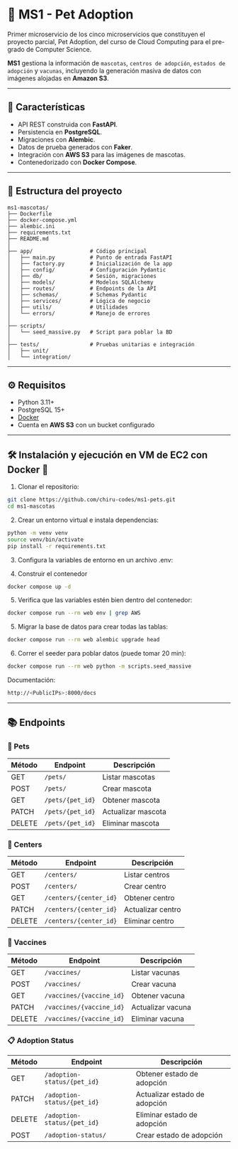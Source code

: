# 🐾 MS1 - Pet Adoption

Primer microservicio de los cinco microservicios que constituyen el proyecto parcial, Pet Adoption, del curso 
de Cloud Computing para el pre-grado de Computer Science.

**MS1** gestiona la información de `mascotas`, `centros de adopción`, `estados de adopción` y `vacunas`, 
incluyendo la generación masiva de datos con imágenes alojadas en **Amazon S3**.

---

## 🚀 Características
- API REST construida con **FastAPI**.
- Persistencia en **PostgreSQL**.
- Migraciones con **Alembic**.
- Datos de prueba generados con **Faker**.
- Integración con **AWS S3** para las imágenes de mascotas.
- Contenedorizado con **Docker Compose**.

---

## 📂 Estructura del proyecto

```text
ms1-mascotas/
├── Dockerfile
├── docker-compose.yml
├── alembic.ini
├── requirements.txt
├── README.md
│
├── app/                  # Código principal
│   ├── main.py           # Punto de entrada FastAPI
│   ├── factory.py        # Inicialización de la app
│   ├── config/           # Configuración Pydantic
│   ├── db/               # Sesión, migraciones
│   ├── models/           # Modelos SQLAlchemy
│   ├── routes/           # Endpoints de la API
│   ├── schemas/          # Schemas Pydantic
│   ├── services/         # Lógica de negocio
│   ├── utils/            # Utilidades
│   └── errors/           # Manejo de errores
│
├── scripts/
│   └── seed_massive.py   # Script para poblar la BD
│
├── tests/                # Pruebas unitarias e integración
│   ├── unit/
│   └── integration/
```

---

## ⚙️ Requisitos

- Python 3.11+
- PostgreSQL 15+
- [Docker](https://docs.docker.com/get-docker/)
- Cuenta en **AWS S3** con un bucket configurado

---

## 🛠️ Instalación y ejecución en VM de EC2 con Docker 🐳

1. Clonar el repositorio:
```bash
git clone https://github.com/chiru-codes/ms1-pets.git
cd ms1-mascotas
```

2. Crear un entorno virtual e instala dependencias:
```bash
python -m venv venv
source venv/bin/activate
pip install -r requirements.txt
```

3. Configura la variables de entorno en un archivo .env:

4. Construir el contenedor
```bash
docker compose up -d
```

5. Verifica que las variables estén bien dentro del contenedor:
```bash
docker compose run --rm web env | grep AWS
```

5. Migrar la base de datos para crear todas las tablas:
```bash
docker compose run --rm web alembic upgrade head
```

6. Correr el seeder para poblar datos (puede tomar 20 min):
```bash
docker compose run --rm web python -m scripts.seed_massive
```
Documentación:
```bash
http://<PublicIPs>:8000/docs
```

---

## 📚 Endpoints

### 🐾 Pets
| Método  | Endpoint          | Descripción        |
|---------|-------------------|--------------------|
| GET     | `/pets/`          | Listar mascotas    |
| POST    | `/pets/`          | Crear mascota      |
| GET     | `/pets/{pet_id}`  | Obtener mascota    |
| PATCH   | `/pets/{pet_id}`  | Actualizar mascota |
| DELETE  | `/pets/{pet_id}`  | Eliminar mascota   |

### 🏢 Centers
| Método  | Endpoint                | Descripción       |
|---------|-------------------------|-------------------|
| GET     | `/centers/`             | Listar centros    |
| POST    | `/centers/`             | Crear centro      |
| GET     | `/centers/{center_id}`  | Obtener centro    |
| PATCH   | `/centers/{center_id}`  | Actualizar centro |
| DELETE  | `/centers/{center_id}`  | Eliminar centro   |

### 💉 Vaccines
| Método  | Endpoint                      | Descripción        |
|---------|-------------------------------|--------------------|
| GET     | `/vaccines/`                  | Listar vacunas     |
| POST    | `/vaccines/`                  | Crear vacuna       |
| GET     | `/vaccines/{vaccine_id}`      | Obtener vacuna     |
| PATCH   | `/vaccines/{vaccine_id}`      | Actualizar vacuna  |
| DELETE  | `/vaccines/{vaccine_id}`      | Eliminar vacuna    |

### 📋 Adoption Status
| Método  | Endpoint                          | Descripción                  |
|---------|-----------------------------------|------------------------------|
| GET     | `/adoption-status/{pet_id}`       | Obtener estado de adopción   |
| PATCH   | `/adoption-status/{pet_id}`       | Actualizar estado de adopción|
| DELETE  | `/adoption-status/{pet_id}`       | Eliminar estado de adopción  |
| POST    | `/adoption-status/`               | Crear estado de adopción     |

